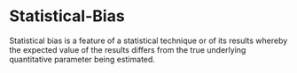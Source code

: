 # Statistical-Bias
Statistical bias is a feature of a statistical technique or of its results whereby the expected value of the results differs from the true underlying quantitative parameter being estimated.

